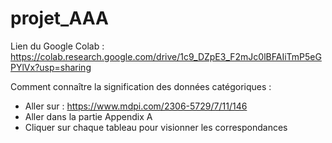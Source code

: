 # projet_AAA

Lien du Google Colab : https://colab.research.google.com/drive/1c9_DZpE3_F2mJc0lBFAIiTmP5eGPYlVx?usp=sharing

Comment connaître la signification des données catégoriques : 
- Aller sur : https://www.mdpi.com/2306-5729/7/11/146
- Aller dans la partie Appendix A
- Cliquer sur chaque tableau pour visionner les correspondances
